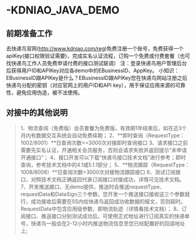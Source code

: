 # -KDNIAO_JAVA_DEMO
## 前期准备工作
去快递鸟官网(http://www.kdniao.com/reg)免费注册一个账号，免费获得一个apiKey(接口权限验证需要)，完成实名认证流程，订购一个免费或付费套餐（也可找快递鸟工作人员免费申请付费的接口测试联调）
注：登录快递鸟用户管理后台后获得用户ID和APIKey对应各demo中的EBusinessID、AppKey。
小知识：EBusinessID跟APIKey是什么？EBusinessID跟APIKey您在快递鸟网站注册之后快递鸟分配的密钥（对应官网上的用户ID和API key），用于保证应用来源的可靠性，避免应用伪造，被不法使用。


## 对接中的其他说明
> 1、物流查询（免费版）会员套餐为免费版，有效期1年结束后，如在近3个月内有数据交互系统会自动免费续期；
> 2、**即时查询（RequestType：1002/8001）**日查询次数<=3000次对接即时查询接口
> 3、请求接口之前需要先实名认证，开通相关会员服务，否则会请求失败并返回提示“未申请开通接口”；
> 4、接口开发可以下载“快递鸟接口技术文档”进行参考；即时查询，参考技术文档中的4.1或5.1.1部分；
> 5、**物流跟踪（RequestType：1008/8008）**日查询次数>3000次对接物流跟踪接口
> 6、测试订阅接口，对照技术文档正确返回代表订阅接口对接成功，详情可见技术文档。
> 7、开发推送接口，无demo提供，推送时会推送requestType、requestData和DataSign三个参数，您开发一个推送接口接收这三个参数就行，成功接收后需要在5S内给快递鸟返回成功收数据的报文，否则超时。RequestData中包含应用级参数，即物流轨迹（详情看技术文档）；
> 8、订阅接口、推送接口分别测试成功后，可使用正式地址进行订阅真实的快递单号，快递鸟一般会在2-12小时内推送物流信息至您已经配置好的回调地址上;
